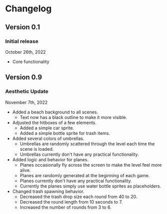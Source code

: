 # Changelog


## Version 0.1

### Initial release

October 26th, 2022

- Core functionality


## Version 0.9

### Aesthetic Update

November 7th, 2022

- Added a beach background to all scenes.
    - Text now has a black outline to make it more visible.
- Adjusted the hitboxes of a few elements.
    - Added a simple car sprite.
    - Added a simple bottle sprite for trash items.
- Added several colors of umbrellas.
    - Umbrellas are randomly scattered through the level each time the scene is loaded.
    - Umbrellas currently don't have any practical functionality.
- Added logic and behavior for planes.
    - Planes occasionally fly across the screen to make the level feel more alive.
    - Planes are randomly generated at the beginning of each game.
    - Planes currently don't have any practical functionality.
    - Currently the planes simply use water bottle sprites as placeholders.
- Changed trash spawning behavior.
    - Decreased the trash drop size each round from 40 to 20.
    - Decreased the round length from 10 seconds to 7.
    - Increased the number of rounds from 3 to 6.
